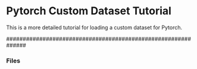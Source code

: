 # Pytorch Custom Dataset Tutorial
This is a more detailed tutorial for loading a custom dataset for Pytorch.

##############################################################

### Files
